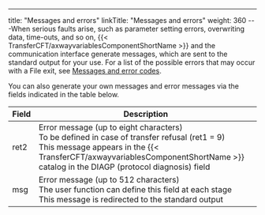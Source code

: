 ---
title: "Messages  and errors"
linkTitle: "Messages and errors"
weight: 360
---When serious faults arise, such as parameter setting errors, overwriting
data, time-outs, and so on, {{< TransferCFT/axwayvariablesComponentShortName  >}} and the communication
interface generate messages, which are sent to the standard output for your use. For a list of the possible
errors that may occur with a File exit, see [Messages
and error codes](../../../../troubleshoot_intro/messages_and_error_codes_start_here).

You can also generate your own messages and error messages via the fields
indicated in the table below.


| Field  | Description  |
| --- | --- |
| ret2 | Error message (up to eight characters)<br /> To be defined in case of transfer refusal (ret1 = 9)<br /> This message appears in the {{< TransferCFT/axwayvariablesComponentShortName  >}} catalog in the DIAGP (protocol diagnosis) field  |
| msg  | Error message (up to 512 characters)<br /> The user function can define this field at each stage<br /> This message is redirected to the standard output  |

